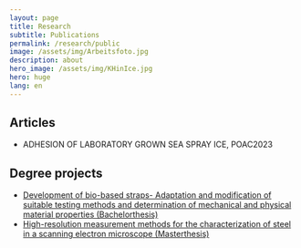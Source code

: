 ```yaml
---
layout: page
title: Research
subtitle: Publications
permalink: /research/public
image: /assets/img/Arbeitsfoto.jpg
description: about
hero_image: /assets/img/KHinIce.jpg
hero: huge
lang: en
---
```

## Articles
* ADHESION OF LABORATORY GROWN SEA SPRAY ICE, POAC2023


## Degree projects

* [Development of bio-based straps-
Adaptation and modification of suitable testing methods and
determination of mechanical and physical material properties (Bachelorthesis)](assets\publications\Bachelorarbeit_Paul_Ruebsamen_von_Doehren.pdf)
* [High-resolution measurement methods for the characterization of steel in a scanning
electron microscope (Masterthesis)](assets\publications\Masterarbeit_Paul_Ruebsamen_von_Doehren.pdf)




